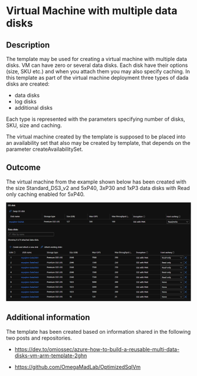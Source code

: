# Virtual Machine with multiple data disks

## Description

The template may be used for creating a virtual machine with multiple data disks. VM can have zero or several data disks. Each disk have their options (size, SKU etc.) and when you attach them you may also specify caching.
In this template as part of the virtual machine deployment three types of dada disks are created:
- data disks
- log disks
- additional disks

Each type is represented with the parameters specifying number of disks, SKU, size and caching.

The virtual machine created by the template is supposed to be placed into an availability set that also may be created by template, that depends on the parameter createAvailabilitySet.

## Outcome

The virtual machine from the example shown below has been created with the size Standard_DS3_v2 and 5xP40, 3xP30 and 1xP3 data disks with Read only caching enabled for 5xP40.

<img src="pictures/disks.PNG" width="800">

## Additional information

The template has been created based on information shared in the following two posts and repositories.

- https://dev.to/omiossec/azure-how-to-build-a-reusable-multi-data-disks-vm-arm-template-2ghn

- https://github.com/OmegaMadLab/OptimizedSqlVm
